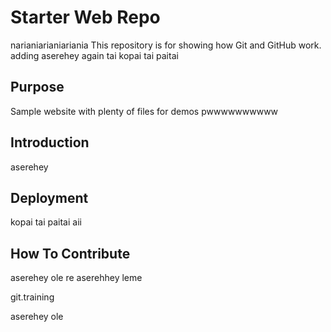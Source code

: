# Starter Web Repo
narianiarianiariania
This repository is for showing how Git and GitHub work. adding aserehey again
tai kopai tai paitai
## Purpose

Sample website with plenty of files for demos
pwwwwwwwwww
## Introduction

aserehey

## Deployment

kopai tai paitai aii

## How To Contribute

aserehey ole re aserehhey  leme

git.training

aserehey ole
